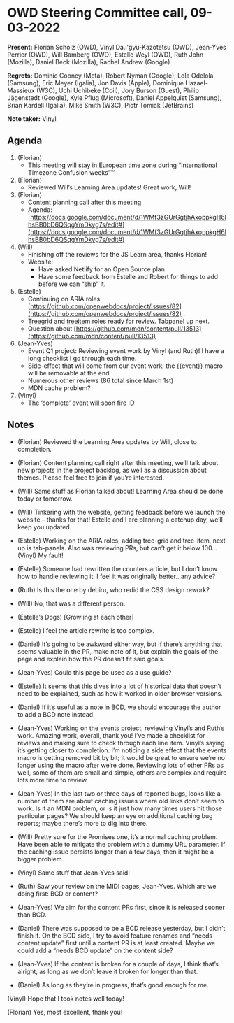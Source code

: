 # OWD Steering Committee call, 09-03-2022

**Present:** Florian Scholz (OWD), Vinyl Da.i'gyu-Kazotetsu (OWD), Jean-Yves Perrier (OWD), Will Bamberg (OWD), Estelle Weyl (OWD), Ruth John (Mozilla), Daniel Beck (Mozilla), Rachel Andrew (Google)

**Regrets:** Dominic Cooney (Meta), Robert Nyman (Google), Lola Odelola (Samsung),  Eric Meyer (Igalia), Jon Davis (Apple), Dominique Hazael-Massieux (W3C), Uchi Uchibeke (Coil), Jory Burson (Guest), Philip Jägenstedt (Google), Kyle Pflug (Microsoft), Daniel Appelquist (Samsung), Brian Kardell (Igalia), Mike Smith (W3C), Piotr Tomiak (JetBrains)

**Note taker:** Vinyl

## Agenda

1. (Florian)
    - This meeting will stay in European time zone during “International Timezone Confusion weeks”™
2. (Florian)
    - Reviewed Will’s Learning Area updates! Great work, Will!
3. (Florian)
    - Content planning call after this meeting
    - Agenda: [https://docs.google.com/document/d/1WMf3zGUrGgtjhAxoppkgH6IhsBB0bD6QSqgYmDkyg7s/edit#](https://docs.google.com/document/d/1WMf3zGUrGgtjhAxoppkgH6IhsBB0bD6QSqgYmDkyg7s/edit#) 
4. (Will)
    - Finishing off the reviews for the JS Learn area, thanks Florian!
    - Website:
        - Have asked Netlify for an Open Source plan
        - Have some feedback from Estelle and Robert for things to add before we can “ship” it.
5. (Estelle) 
    - Continuing on ARIA roles. [https://github.com/openwebdocs/project/issues/82](https://github.com/openwebdocs/project/issues/82) . 
    - [Treegrid](https://github.com/mdn/content/pull/13474) and [treeitem](https://github.com/mdn/content/pull/13353) roles ready for review. Tabpanel up next.
    - Question about [https://github.com/mdn/content/pull/13513](https://github.com/mdn/content/pull/13513) 
6. (Jean-Yves)
    - Event Q1 project: Reviewing event work by Vinyl (and Ruth)! I have a long checklist I go through each time.
    - Side-effect that will come from our event work, the {{event}} macro will be removable at the end.
    - Numerous other reviews (86 total since March 1st)
    - MDN cache problem?
7. (Vinyl)
    - The ‘complete’ event will soon fire :D

## Notes

- (Florian) Reviewed the Learning Area updates by Will, close to completion. 
- (Florian) Content planning call right after this meeting, we’ll talk about new projects in the project backlog, as well as a discussion about themes.  Please feel free to join if you’re interested.

- (Will) Same stuff as Florian talked about!  Learning Area should be done today or tomorrow.

- (Will) Tinkering with the website, getting feedback before we launch the website – thanks for that! Estelle and I are planning a catchup day, we’ll keep you updated.

- (Estelle) Working on the ARIA roles, adding tree-grid and tree-item, next up is tab-panels.  Also was reviewing PRs, but can’t get it below 100…  (Vinyl) My fault! 
- (Estelle) Someone had rewritten the counters article, but I don’t know how to handle reviewing it.  I feel it was originally better…any advice? 
- (Ruth) Is this the one by debiru, who redid the CSS design rework? 
- (Will) No, that was a different person. 
- (Estelle’s Dogs) [Growling at each other]
- (Estelle) I feel the article rewrite is too complex. 
- (Daniel) It’s going to be awkward either way, but if there’s anything that seems valuable in the PR, make note of it, but explain the goals of the page and explain how the PR doesn’t fit said goals.  
- (Jean-Yves) Could this page be used as a use guide?  
- (Estelle) It seems that this dives into a lot of historical data that doesn’t need to be explained, such as how it worked in older browser versions. 
- (Daniel) If it’s useful as a note in BCD, we should encourage the author to add a BCD note instead.

- (Jean-Yves) Working on the events project, reviewing Vinyl’s and Ruth’s work.  Amazing work, overall, thank you!  I’ve made a checklist for reviews and making sure to check through each line item.  Vinyl’s saying it’s getting closer to completion.  I’m noticing a side effect that the events macro is getting removed bit by bit; it would be great to ensure we’re no longer using the macro after we’re done.  Reviewing lots of other PRs as well, some of them are small and simple, others are complex and require lots more time to review.

- (Jean-Yves) In the last two or three days of reported bugs, looks like a number of them are about caching issues where old links don’t seem to work.  Is it an MDN problem, or is it just how many times users hit those particular pages?  We should keep an eye on additional caching bug reports; maybe there’s more to dig into there.  
- (Will) Pretty sure for the Promises one, it’s a normal caching problem.  Have been able to mitigate the problem with a dummy URL parameter.  If the caching issue persists longer than a few days, then it might be a bigger problem.

- (Vinyl) Same stuff that Jean-Yves said!

- (Ruth) Saw your review on the MIDI pages, Jean-Yves.  Which are we doing first: BCD or content?
- (Jean-Yves) We aim for the content PRs first, since it is released sooner than BCD.  
- (Daniel) There was supposed to be a BCD release yesterday, but I didn’t finish it.  On the BCD side, I try to avoid feature renames and “needs content update” first until a content PR is at least created.  Maybe we could add a “needs BCD update” on the content side?
- (Jean-Yves) If the content is broken for a couple of days, I think that’s alright, as long as we don’t leave it broken for longer than that. 
- (Daniel) As long as they’re in progress, that’s good enough for me.

(Vinyl) Hope that I took notes well today!

(Florian) Yes, most excellent, thank you!